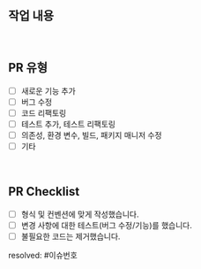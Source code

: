 ## 작업 내용
<!-- 변경사항 -->


<br/>

## PR 유형
- [ ] 새로운 기능 추가
- [ ] 버그 수정
- [ ] 코드 리팩토링
- [ ] 테스트 추가, 테스트 리팩토링
- [ ] 의존성, 환경 변수, 빌드, 패키지 매니저 수정
- [ ] 기타 

<br/>

## PR Checklist
- [ ] 형식 및 컨벤션에 맞게 작성했습니다.
- [ ] 변경 사항에 대한 테스트(버그 수정/기능)를 했습니다.
- [ ] 불필요한 코드는 제거했습니다.

resolved: #이슈번호
